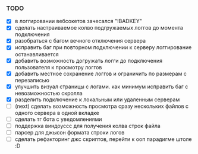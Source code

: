 ### TODO

- [x] в логгировании вебсокетов зачесался "!BADKEY"
- [x] сделать настраиваемое колво подгружаемых логгов до момента подключения
- [x] разобраться с багом вечного отключения сервера
- [x] исправить баг при повторном подключении к серверу логгирование останавливается
- [x] добавить возможность догружать логги до подключения пользователя к просмотру логгов
- [x] добавить местное сохранение логгов и ограничить по размерам с перезаписью
- [x] улучшить визуал страницы с логами. как минимум исправить баг с невозможностью скролла
- [x] разделить подключение к локальным или удаленным серверам
- [ ] (next) сделать возможность просмотра сразу нескольких файлов с одного сервера в одной вкладке
- [ ] сделать тг бота с уведомлениями
- [ ] поддержка виндоуссс для получения колва строк файла
- [ ] парсер для джысон формата строки логов
- [ ] сделать рефакторинг джс скриптов, перейти к ооп парадигме штоле :D
